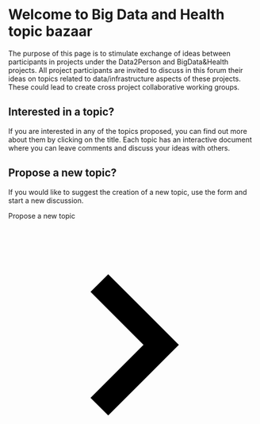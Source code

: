 # Welcome to Big Data and Health topic bazaar
The purpose of this page is to stimulate exchange of ideas between participants in projects under the Data2Person and BigData&Health projects. All project participants are invited to discuss in this forum their ideas on topics related to data/infrastructure aspects of these projects. These could lead to create cross project collaborative working groups.

## Interested in a topic?
If you are interested in any of the topics proposed, you can find out more about them by clicking on the title. Each topic has an interactive document where you can leave comments and discuss your ideas with others.

## Propose a new topic?
If you would like to suggest the creation of a new topic, <nuxt-link to="new"> use the form and start a new discussion</nuxt-link>.

<nuxt-link to="new" class="mb-10">
<div  class="text-center py-4 lg:px-4">
  <div class="p-4 bg-indigo-800 items-center text-indigo-100 leading-none lg:rounded-full flex lg:inline-flex hover:shadow-lg" role="alert">
    Propose a new topic
    <svg class="fill-current opacity-75 h-4 w-4" xmlns="http://www.w3.org/2000/svg" viewBox="0 0 20 20"><path d="M12.95 10.707l.707-.707L8 4.343 6.586 5.757 10.828 10l-4.242 4.243L8 15.657l4.95-4.95z"/></svg>
  </div>
</div>
</nuxt-link>


<topics-list class="mt-0"></topics-list>
